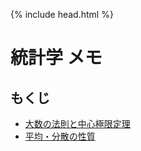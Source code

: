 {% include head.html %}

# 統計学 メモ

## もくじ
- [大数の法則と中心極限定理](central-limit-law.md)
- [平均・分散の性質](average-and-variant.md)